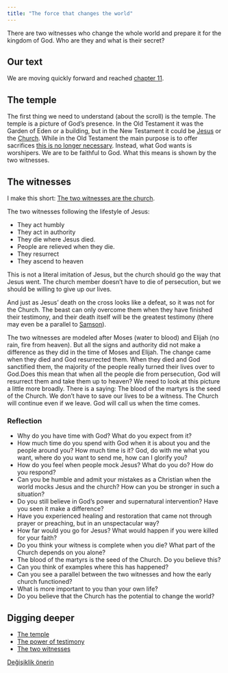 ```yaml
---
title: "The force that changes the world"
---
```



There are two witnesses who change the whole world and prepare it for the kingdom of God. Who are they and what is their secret?


## Our text

<a name="f023"></a>
We are moving quickly forward and reached [chapter 11](https://www.bibleserver.com/NIV/Revelation11).


## The temple

<a name="5a8c"></a>
The first thing we need to understand (about the scroll) is the temple. The temple is a picture of God’s presence. In the Old Testament it was the Garden of Eden or a building, but in the New Testament it could be [Jesus](https://www.bibleserver.com/NIV/John2%3A19-21) or the [Church](https://www.bibleserver.com/NIV/1%20Corinthians3%3A17). While in the Old Testament the main purpose is to offer sacrifices [this is no longer necessary](https://www.bibleserver.com/NIV/Hebrews10%3A1-18). Instead, what God wants is worshipers. We are to be faithful to God. What this means is shown by the two witnesses.


## The witnesses

<a name="3221"></a>
I make this short: [The two witnesses are the church](https://www.bibleserver.com/NIV/Hebrews10%3A1-18).

The two witnesses following the lifestyle of Jesus:

- They act humbly
- They act in authority
- They die where Jesus died.
- People are relieved when they die.
- They resurrect
- They ascend to heaven


This is not a literal imitation of Jesus, but the church should go the way that Jesus went. The church member doesn’t have to die of persecution, but we should be willing to give up our lives.

And just as Jesus’ death on the cross looks like a defeat, so it was not for the Church. The beast can only overcome them when they have finished their testimony, and their death itself will be the greatest testimony (there may even be a parallel to [Samson](https://www.bibleserver.com/NIV/Judges16%3A30)).

The two witnesses are modeled after Moses (water to blood) and Elijah (no rain, fire from heaven). But all the signs and authority did not make a difference as they did in the time of Moses and Elijah. The change came when they died and God resurrected them. When they died and God sanctified them, the majority of the people really turned their lives over to God.Does this mean that when all the people die from persecution, God will resurrect them and take them up to heaven? We need to look at this picture a little more broadly. There is a saying: The blood of the martyrs is the seed of the Church. We don’t have to save our lives to be a witness. The Church will continue even if we leave. God will call us when the time comes.


### Reflection

<a name="06e1"></a>
- Why do you have time with God? What do you expect from it?
- How much time do you spend with God when it is about you and the people around you? How much time is it? God, do with me what you want, where do you want to send me, how can I glorify you?
- How do you feel when people mock Jesus? What do you do? How do you respond?
- Can you be humble and admit your mistakes as a Christian when the world mocks Jesus and the church? How can you be stronger in such a situation?
- Do you still believe in God’s power and supernatural intervention? Have you seen it make a difference?
- Have you experienced healing and restoration that came not through prayer or preaching, but in an unspectacular way?
- How far would you go for Jesus? What would happen if you were killed for your faith?
- Do you think your witness is complete when you die? What part of the Church depends on you alone?
- The blood of the martyrs is the seed of the Church. Do you believe this?
- Can you think of examples where this has happened?
- Can you see a parallel between the two witnesses and how the early church functioned?
- What is more important to you than your own life?
- Do you believe that the Church has the potential to change the world?







## Digging deeper

<a name="7f53"></a>
- [The temple](../../../bible/keyword/expl/the-temple-and-the-presence-of-god)
- [The power of testimony](../../../topics/power/short/the-power-of-testimony)
- [The two witnesses](../../../content/witnesses/expl/the-two-witnesses)







[Değişiklik önerin](https://github.com/revelation-today/revelation-today/blob/main/exampleSite/content/docs/content/witnesses/appl/the-force-that-changes-the-world.md)

